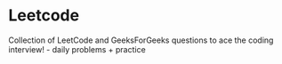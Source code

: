 # Leetcode    
Collection of LeetCode and GeeksForGeeks
questions to ace the coding interview! - 
daily problems + practice         
 
  
